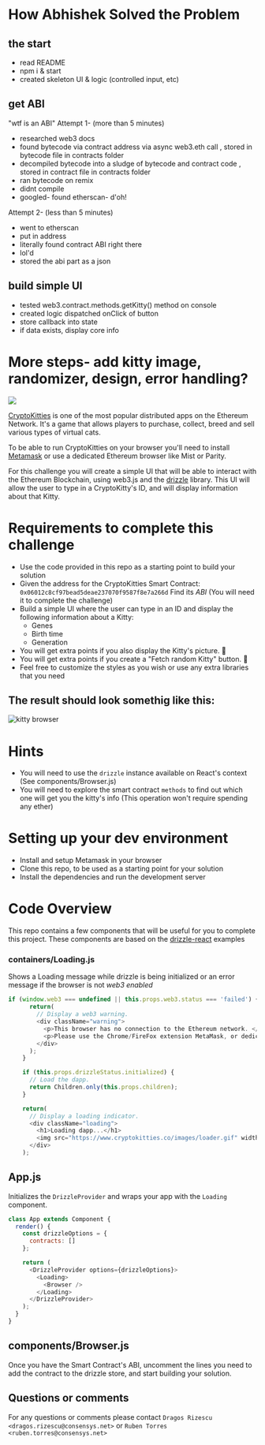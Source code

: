 # How Abhishek Solved the Problem

## the start

* read README
* npm i & start
* created skeleton UI & logic (controlled input, etc)

## get ABI

"wtf is an ABI"
Attempt 1- (more than 5 minutes)

* researched web3 docs
* found bytecode via contract address via async web3.eth call , stored in bytecode file in contracts folder
* decompiled bytecode into a sludge of bytecode and contract code , stored in contract file in contracts folder
* ran bytecode on remix
* didnt compile
* googled- found etherscan- d'oh!

Attempt 2- (less than 5 minutes)

* went to etherscan
* put in address
* literally found contract ABI right there
* lol'd
* stored the abi part as a json

## build simple UI

* tested web3.contract.methods.getKitty() method on console
* created logic dispatched onClick of button
* store callback into state
* if data exists, display core info

# More steps- add kitty image, randomizer, design, error handling?

![](https://i.imgur.com/A7D2gMb.png)

[CryptoKitties](http://cryptokitties.co) is one of the most popular distributed apps on the Ethereum Network. It's a game that allows players to purchase, collect, breed and sell various types of virtual cats.

To be able to run CryptoKitties on your browser you'll need to install [Metamask](http://metamask.io/) or use a dedicated Ethereum browser like Mist or Parity.

For this challenge you will create a simple UI that will be able to interact with the Ethereum Blockchain, using web3.js and the [drizzle](https://truffleframework.com/docs/drizzle/getting-started) library. This UI will allow the user to type in a CryptoKitty's ID, and will display information about that Kitty.

# Requirements to complete this challenge

* Use the code provided in this repo as a starting point to build your solution
* Given the address for the CryptoKitties Smart Contract: `0x06012c8cf97bead5deae237070f9587f8e7a266d` Find its _ABI_ (You will need it to complete the challenge)
* Build a simple UI where the user can type in an ID and display the following information about a Kitty:
  * Genes
  * Birth time
  * Generation
* You will get extra points if you also display the Kitty's picture. 🏅
* You will get extra points if you create a "Fetch random Kitty" button. 🏅
* Feel free to customize the styles as you wish or use any extra libraries that you need

## The result should look somethig like this:

![kitty browser](https://i.imgur.com/YQdKma5.png)

# Hints

* You will need to use the `drizzle` instance available on React's context (See components/Browser.js)
* You will need to explore the smart contract `methods` to find out which one will get you the kitty's info (This operation won't require spending any ether)

# Setting up your dev environment

* Install and setup Metamask in your browser
* Clone this repo, to be used as a starting point for your solution
* Install the dependencies and run the development server

# Code Overview

This repo contains a few components that will be useful for you to complete this project. These components are based on the [drizzle-react](https://github.com/trufflesuite/drizzle-react) examples

### containers/Loading.js

Shows a Loading message while drizzle is being initialized or an error message if the browser is not _web3 enabled_

```Javascript
if (window.web3 === undefined || this.props.web3.status === 'failed') {
      return(
        // Display a web3 warning.
        <div className="warning">
          <p>This browser has no connection to the Ethereum network. </p>
          <p>Please use the Chrome/FireFox extension MetaMask, or dedicated Ethereum browsers Mist or Parity.</p>
        </div>
      );
    }

    if (this.props.drizzleStatus.initialized) {
      // Load the dapp.
      return Children.only(this.props.children);
    }

    return(
      // Display a loading indicator.
      <div className="loading">
        <h1>Loading dapp...</h1>
        <img src="https://www.cryptokitties.co/images/loader.gif" width="120" alt="loading" />
      </div>
    );
```

## App.js

Initializes the `DrizzleProvider` and wraps your app with the `Loading` component.

```Javascript
class App extends Component {
  render() {
    const drizzleOptions = {
      contracts: []
    };

    return (
      <DrizzleProvider options={drizzleOptions}>
        <Loading>
          <Browser />
        </Loading>
      </DrizzleProvider>
    );
  }
}
```

## components/Browser.js

Once you have the Smart Contract's ABI, uncomment the lines you need to add the contract to the drizzle store, and start building your solution.

## Questions or comments

For any questions or comments please contact `Dragos Rizescu <dragos.rizescu@consensys.net>` or `Ruben Torres <ruben.torres@consensys.net>`
